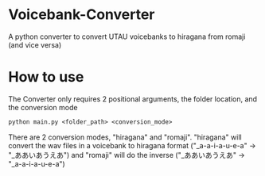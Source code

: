 # Voicebank-Converter
A python converter to convert UTAU voicebanks to hiragana from romaji (and vice versa)
# How to use
The Converter only requires 2 positional arguments, the folder location, and the conversion mode
```cl
python main.py <folder_path> <conversion_mode>
```

There are 2 conversion modes, "hiragana" and "romaji". "hiragana" will convert the wav files in a voicebank to hiragana format ("_a-a-i-a-u-e-a" -> "_ああいあうえあ") and "romaji" will do the inverse ("_ああいあうえあ" -> "_a-a-i-a-u-e-a")
